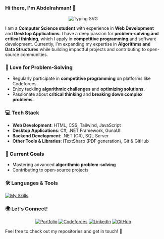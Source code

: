 ### Hi there, I'm Abdelrahman! 👋

<p align="center">
  <img src="https://readme-typing-svg.herokuapp.com?font=Fira+Code&weight=600&size=22&pause=1000&color=3498db&width=600&lines=Computer+Science+Student;Web+%26+Desktop+Developer;Problem+Solver+%26+Critical+Thinker" alt="Typing SVG" />
</p>

I am a **Computer Science student** with experience in **Web Development** and **Desktop Applications**. I have a deep passion for **problem-solving and critical thinking**, which I apply in **competitive programming** and software development. Currently, I'm expanding my expertise in **Algorithms and Data Structures** while building impactful projects and contributing to open-source communities.

### 🧠 Love for Problem-Solving
- Regularly participate in **competitive programming** on platforms like Codeforces.
- Enjoy tackling **algorithmic challenges** and **optimizing solutions**.
- Passionate about **critical thinking** and **breaking down complex problems**.

### 💻 Tech Stack
- **Web Development**: HTML, CSS, Tailwind, JavaScript
- **Desktop Applications**: C#, .NET Framework, GunaUI
- **Backend Development**: .NET (C#), SQL Server
- **Other Tools & Libraries**: ITextSharp (PDF generation), Git & GitHub

### 🚀 Current Goals
- Mastering advanced **algorithmic problem-solving**
- Contributing to open-source projects

### 🛠 Languages & Tools
[![My Skills](https://skillicons.dev/icons?i=cpp,cs,html,css,js,git,github,notion)](https://skillicons.dev)

### 🌍 Let's Connect!
<p align="center">
  <a href="https://www.abdelrahmankasem.com"><img src="https://img.shields.io/badge/Portfolio-blue?style=for-the-badge&logo=google-chrome&logoColor=white" alt="Portfolio" /></a>
  <a href="https://codeforces.com/profile/Abdelrahman-Mamdouh"><img src="https://img.shields.io/badge/Codeforces--Abdelrahman--Mamdouh-orange?style=for-the-badge&logo=codeforces&logoColor=white" alt="Codeforces" /></a>
  <a href="https://www.linkedin.com/in/abdelrahman-mamdouh-cs/"><img src="https://img.shields.io/badge/LinkedIn-Profile-blue?style=for-the-badge&logo=linkedin&logoColor=white" alt="LinkedIn" /></a>
  <a href="https://github.com/AbdelrahmanKasem"><img src="https://img.shields.io/badge/GitHub-@AbdelrahmanKasem-black?style=for-the-badge&logo=github&logoColor=white" alt="GitHub" /></a>
</p>

Feel free to check out my repositories and get in touch! 🚀
